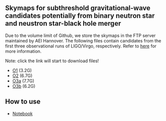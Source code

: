 ## Skymaps for subthreshold gravitational-wave candidates potentially from binary neutron star and neustron star-black hole merger

Due to the volume limit of Github, we store the skymaps in the FTP server maintained by AEI Hannover.
The following files contain candidates from the first three observational runs of LIGO/Virgo, respectively.
Refer to [here](https://www.gw-openscience.org/data/) for more information. 

Note: click the link will start to download files!

* [O1](https://www.atlas.aei.uni-hannover.de/work/yifan.wang/grb/gwrun/gwskymap/gwskymap_o1.hdf) (3.2G)
* [O2](https://www.atlas.aei.uni-hannover.de/work/yifan.wang/grb/gwrun/gwskymap/gwskymap_o2.hdf) (6.7G)
* [O3a](https://www.atlas.aei.uni-hannover.de/work/yifan.wang/grb/gwrun/gwskymap/gwskymap_o3a.hdf)  (7.7G)
* [O3b](https://www.atlas.aei.uni-hannover.de/work/yifan.wang/grb/gwrun/gwskymap/gwskymap_o3b.hdf)  (6.2G)

## How to use

* [Notebook](https://github.com/gwastro/gw-longgrb/blob/master/gwdata/how-to-use.ipynb)
